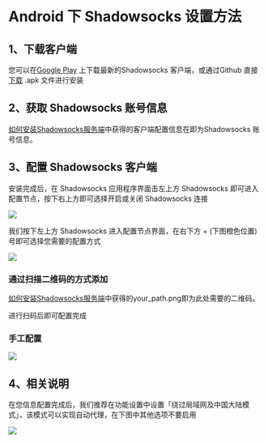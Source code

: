 # Android 下 Shadowsocks 设置方法

## 1、下载客户端

您可以在[Google Play](https://play.google.com/store/apps/details?id=com.github.shadowsocks) 上下载最新的Shadowsocks 客户端，或通过Github 直接[下载](https://github.com/shadowsocks/shadowsocks-android/releases) .apk 文件进行安装

## 2、获取 Shadowsocks 账号信息

[如何安装Shadowsocks服务端](https://github.com/lmc920/ShadowsocksWiki/blob/master/1-install-shadowsocks-server.md)中获得的客户端配置信息在即为Shadowsocks 账号信息。

## 3、配置 Shadowsocks 客户端

安装完成后，在 Shadowsocks 应用程序界面击左上方 Shadowsocks 即可进入配置节点，按下右上方即可选择开启或关闭 Shadowsocks 连接

![](https://ooo.0o0.ooo/2017/01/04/586d09b4a78a9.png)

我们按下左上方 Shadowsocks 进入配置节点界面，在右下方 + (下图橙色位置)号即可选择您需要的配置方式

![](https://ooo.0o0.ooo/2017/01/04/586d09d392dda.png)

### 通过扫描二维码的方式添加

[如何安装Shadowsocks服务端](https://github.com/lmc920/ShadowsocksWiki/blob/master/1-install-shadowsocks-server.md)中获得的your_path.png即为此处需要的二维码。

进行扫码后即可配置完成

### 手工配置

![](https://i.loli.net/2017/11/02/59fa8533ca17f.jpg)

## 4、相关说明

在您信息配置完成后，我们推荐在功能设置中设置「绕过局域网及中国大陆模式」，该模式可以实现自动代理，在下图中其他选项不要启用

![](https://ooo.0o0.ooo/2017/01/04/586d0a290c833.png)
